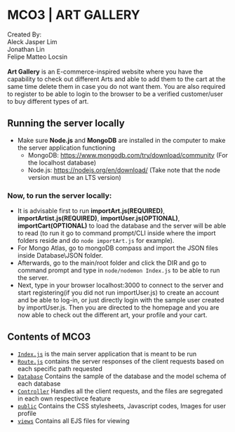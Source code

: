 # MCO3 | ART GALLERY
 Created By: <br>
 Aleck Jasper Lim <br>
 Jonathan Lin <br>
 Felipe Matteo Locsin <br>
<br>
**Art Gallery** is an E-commerce-inspired website where you have the capability to check out different Arts and able to add them to the cart at the same time delete them in case you do not want them. You are also required to register to be able to login to the browser to be a verified customer/user to buy different types of art. <br>

## Running the server locally
- Make sure **Node.js** and **MongoDB** are installed in the computer to make the server application functioning <br>
  - MongoDB: https://www.mongodb.com/try/download/community (For the localhost database)<br>
  - Node.js: https://nodejs.org/en/download/ (Take note that the node version must be an LTS version) <br>

### Now, to run the server locally: <br>
- It is advisable first to run **importArt.js(REQUIRED)**, **importArtist.js(REQUIRED)**, **importUser.js(OPTIONAL)**, **importCart(OPTIONAL)** to load the database and the server will be able to read (to run it go to command prompt/CLI inside where the import folders reside and do `node importArt.js` for example).  
- For Mongo Atlas, go to mongoDB compass and import the JSON files inside Database\JSON folder.
- Afterwards, go to the main/root folder and click the DIR and go to command prompt and type in `node/nodemon Index.js` to be able to run the server. 
- Next, type in your browser localhost:3000 to connect to the server and start registering(if you did not run importUser.js) to create an account and be able to log-in, or just directly login with the sample user created by importUser.js. Then you are directed to the homepage and you are now able to check out the different art, your profile and your cart.

## Contents of MCO3
- [`Index.js`](/Index.js) is the main server application that is meant to be run
- [`Route.js`](/Route) contains the server responses of the client requests based on each specific path requested
- [`Database`](/Database) Contains the sample of the database and the model schema of each database
- [`Controller`](/Controller) Handles all the client requests, and the files are segregated in each own respectivce feature
- [`public`](/public) Contains the CSS stylesheets, Javascript codes, Images for user profile
- [`views`](/views) Contains all EJS files for viewing
